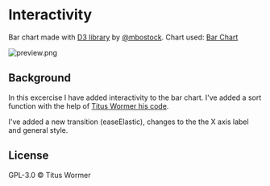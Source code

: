 # Interactivity

Bar chart made with [D3 library](https://d3js.org/) by [@mbostock](https://github.com/mbostock).
Chart used: [Bar Chart](https://bl.ocks.org/mbostock/3885304)

![preview.png](https://github.com/tpulido/course-17-18/blob/interaction/site/class-4-interaction/tpulido/preview.png)

## Background

In this excercise I have added interactivity to the bar chart. I've added a sort function with the help of [Titus Wormer his code](https://cmda-fe3.github.io/course-17-18/class-4/sort/).

I've added a new transition (easeElastic), changes to the the X axis label and general style.

## License

GPL-3.0 © Titus Wormer
